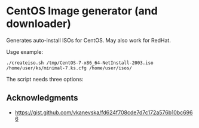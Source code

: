 # CentOS Image generator (and downloader)

Generates auto-install ISOs for CentOS. May also work for RedHat.

Usge example:

    ./createiso.sh /tmp/CentOS-7-x86_64-NetInstall-2003.iso /home/user/ks/minimal-7.ks.cfg /home/user/isos/

The script needs three options:


## Acknowledgments
- https://gist.github.com/vkanevska/fd624f708cde7d7c172a576b10bc6966
